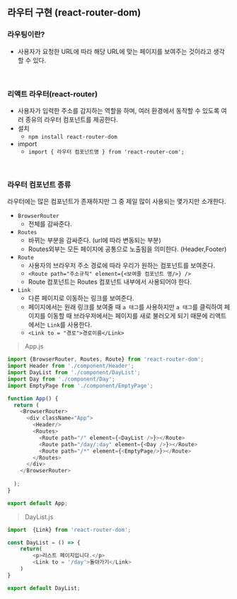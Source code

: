 ## 라우터 구현 (react-router-dom)

### 라우팅이란?
- 사용자가 요청한 URL에 따라 해당 URL에 맞는 페이지를 보여주는 것이라고 생각할 수 있다.

<br>

### 리액트 라우터(react-router)
- 사용자가 입력한 주소를 감지하는 역할을 하며, 여러 환경에서 동작할 수 있도록 여러 종유의 라우터 컴포넌트를 제공한다.
- 설치
  - ``` npm install react-router-dom ```
- import
  - ``` import { 라우터 컴포넌트명 } from 'react-router-com'; ```

<br>

### 라우터 컴포넌트 종류

라우터에는 많은 컴포넌트가 존재하지만 그 중 제일 많이 사용되는 몇가지만 소개한다.

- ```BrowserRouter``` 
  - 전체를 감싸준다.
- ```Routes```
  - 바뀌는 부분을 감싸준다. (url에 따라 변동되는 부분)
  - Routes외부는 모든 페이지에 공통으로 노출됨을 의미한다. (Header,Footer)
- ```Route```
  - 사용자의 브라우저 주소 경로에 따라 우리가 원하는 컴포넌트를 보여준다.
  - ```<Route path="주소규칙" element={<보여줄 컴포넌트 명/>} />```
  -  Route 컴포넌트는 Routes 컴포넌트 내부에서 사용되어야 한다.
- ```Link```
  - 다른 페이지로 이동하는 링크를 보여준다.
  - 페이지에서는 원래 링크를 보여줄 때 ```a 태그```를 사용하지만 ```a 태그```를 클릭하여 페이지를 이동할 때 브라우저에서는 페이지를 새로 불러오게 되기 때문에 리액트에서는 ```Link```를 사용한다.
  - ``` <Link to = "경로">경로이름</Link> ```


> App.js
```javascript
import {BrowserRouter, Routes, Route} from 'react-router-dom';
import Header from './component/Header';
import DayList from './component/DayList';
import Day from './component/Day';
import EmptyPage from './component/EmptyPage';

function App() {
  return (
    <BrowserRouter>
      <div className="App">
        <Header/>
        <Routes>
          <Route path="/" element={<DayList />}></Route>
          <Route path="/day/:day" element={<Day />}></Route>
          <Route path="/*" element={<EmptyPage/>}></Route>
        </Routes>
      </div>
    </BrowserRouter>
    
  );
}

export default App;

```

> DayList.js
```javascript
import  {Link} from 'react-router-dom';

const DayList = () => {
    return(
        <p>리스트 페이지입니다.</p>
        <Link to = '/day'>돌아가기</Link>
    )
}

export default DayList;

```



<br>
